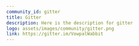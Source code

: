 ```yaml
---
community_id: gitter
title: Gitter
description: Here is the description for gitter
logo: assets/images/community/gitter.png
link: https://gitter.im/VowpalWabbit
---
```


